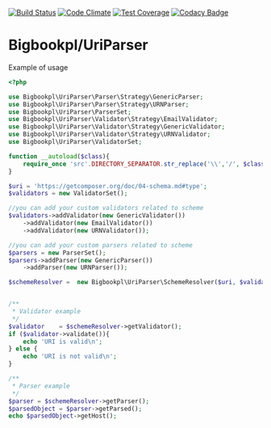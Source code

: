 [![Build Status](https://travis-ci.org/bigbookpl/uri-parser.svg?branch=master)](https://travis-ci.org/bigbookpl/uri-parser)
[![Code Climate](https://codeclimate.com/github/bigbookpl/uri-parser/badges/gpa.svg)](https://codeclimate.com/github/bigbookpl/uri-parser)
[![Test Coverage](https://codeclimate.com/github/bigbookpl/uri-parser/badges/coverage.svg)](https://codeclimate.com/github/bigbookpl/uri-parser/coverage)
[![Codacy Badge](https://api.codacy.com/project/badge/Grade/53881ec3a7924dd78dbaa0d7536118a8)](https://www.codacy.com/app/bigbookpl/uri-parser?utm_source=github.com&amp;utm_medium=referral&amp;utm_content=bigbookpl/uri-parser&amp;utm_campaign=Badge_Grade)

# Bigbookpl/UriParser

Example of usage
```php
<?php

use Bigbookpl\UriParser\Parser\Strategy\GenericParser;
use Bigbookpl\UriParser\Parser\Strategy\URNParser;
use Bigbookpl\UriParser\ParserSet;
use Bigbookpl\UriParser\Validator\Strategy\EmailValidator;
use Bigbookpl\UriParser\Validator\Strategy\GenericValidator;
use Bigbookpl\UriParser\Validator\Strategy\URNValidator;
use Bigbookpl\UriParser\ValidatorSet;

function __autoload($class){
    require_once 'src'.DIRECTORY_SEPARATOR.str_replace('\\','/', $class).'.php';
}

$uri = 'https://getcomposer.org/doc/04-schema.md#type';
$validators = new ValidatorSet();

//you can add your custom validators related to scheme
$validators->addValidator(new GenericValidator())
    ->addValidator(new EmailValidator())
    ->addValidator(new URNValidator());

//you can add your custom parsers related to scheme
$parsers = new ParserSet();
$parsers->addParser(new GenericParser())
    ->addParser(new URNParser());

$schemeResolver =  new Bigbookpl\UriParser\SchemeResolver($uri, $validators, $parsers);


/**
 * Validator example
 */
$validator    = $schemeResolver->getValidator();
if ($validator->validate()){
    echo 'URI is valid\n';
} else {
    echo 'URI is not valid\n';
}

/**
 * Parser example
 */
$parser = $schemeResolver->getParser();
$parsedObject = $parser->getParsed();
echo $parsedObject->getHost();

```
